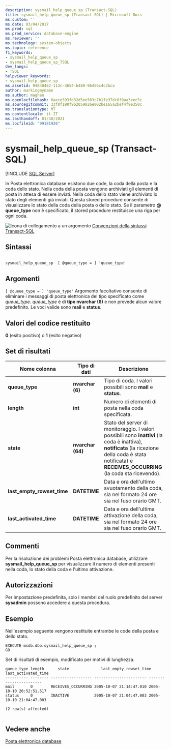 ```yaml
---
description: sysmail_help_queue_sp (Transact-SQL)
title: sysmail_help_queue_sp (Transact-SQL) | Microsoft Docs
ms.custom: ''
ms.date: 03/04/2017
ms.prod: sql
ms.prod_service: database-engine
ms.reviewer: ''
ms.technology: system-objects
ms.topic: reference
f1_keywords:
- sysmail_help_queue_sp
- sysmail_help_queue_sp_TSQL
dev_langs:
- TSQL
helpviewer_keywords:
- sysmail_help_queue_sp
ms.assetid: 94840482-112c-4654-b480-9b456c4c2bca
author: markingmyname
ms.author: maghan
ms.openlocfilehash: 6aece593fd32d5ee563c7b1fe37dc039aa3eec5c
ms.sourcegitcommit: 33f0f190f962059826e002be165a2bef4f9e350c
ms.translationtype: MT
ms.contentlocale: it-IT
ms.lasthandoff: 01/30/2021
ms.locfileid: "99181926"
---
```

# <a name="sysmail_help_queue_sp-transact-sql"></a>sysmail_help_queue_sp (Transact-SQL)
[!INCLUDE [SQL Server](../../includes/applies-to-version/sqlserver.md)]

  In Posta elettronica database esistono due code, la coda della posta e la coda dello stato. Nella coda della posta vengono archiviati gli elementi di posta in attesa di essere inviati. Nella coda dello stato viene archiviato lo stato degli elementi già inviati. Questa stored procedure consente di visualizzare lo stato della coda della posta o dello stato. Se il parametro **\@ queue_type** non è specificato, il stored procedure restituisce una riga per ogni coda.  
  
 ![Icona di collegamento a un argomento](../../database-engine/configure-windows/media/topic-link.gif "Icona di collegamento a un argomento") [Convenzioni della sintassi Transact-SQL](../../t-sql/language-elements/transact-sql-syntax-conventions-transact-sql.md)  
  
## <a name="syntax"></a>Sintassi  
  
```  
  
sysmail_help_queue_sp  [ @queue_type = ] 'queue_type'  
```  
  
## <a name="arguments"></a>Argomenti  
`[ @queue_type = ] 'queue_type'` Argomento facoltativo consente di eliminare i messaggi di posta elettronica del tipo specificato come *queue_type*. *queue_type* è di **tipo nvarchar (6)** e non prevede alcun valore predefinito. Le voci valide sono **mail** e **status**.  
  
## <a name="return-code-values"></a>Valori del codice restituito  
 **0** (esito positivo) o **1** (esito negativo)  
  
## <a name="result-set"></a>Set di risultati  
  
|Nome colonna|Tipo di dati|Descrizione|  
|-----------------|---------------|-----------------|  
|**queue_type**|**nvarchar (6)**|Tipo di coda. I valori possibili sono **mail** e **status**.|  
|**length**|**int**|Numero di elementi di posta nella coda specificata.|  
|**state**|**nvarchar (64)**|Stato del server di monitoraggio. I valori possibili sono **inattivi** (la coda è inattiva), **notificata** (la ricezione della coda è stata notificata) e **RECEIVES_OCCURRING** (la coda sta ricevendo).|  
|**last_empty_rowset_time**|**DATETIME**|Data e ora dell'ultimo svuotamento della coda, sia nel formato 24 ore sia nel fuso orario GMT.|  
|**last_activated_time**|**DATETIME**|Data e ora dell'ultima attivazione della coda, sia nel formato 24 ore sia nel fuso orario GMT.|  
  
## <a name="remarks"></a>Commenti  
 Per la risoluzione dei problemi Posta elettronica database, utilizzare **sysmail_help_queue_sp** per visualizzare il numero di elementi presenti nella coda, lo stato della coda e l'ultimo attivazione.  
  
## <a name="permissions"></a>Autorizzazioni  
 Per impostazione predefinita, solo i membri del ruolo predefinito del server **sysadmin** possono accedere a questa procedura.  
  
## <a name="examples"></a>Esempio  
 Nell'esempio seguente vengono restituite entrambe le code della posta e dello stato.  
  
```  
EXECUTE msdb.dbo.sysmail_help_queue_sp ;  
GO  
```  
  
 Set di risultati di esempio, modificato per motivi di lunghezza.  
  
```  
queue_type length      state              last_empty_rowset_time  last_activated_time  
---------- -------- ------------------ ----------------------- -----------------------  
mail       0        RECEIVES_OCCURRING 2005-10-07 21:14:47.010 2005-10-10 20:52:51.517  
status     0        INACTIVE           2005-10-07 21:04:47.003 2005-10-10 21:04:47.003  
  
(2 row(s) affected)  
  
```  
  
## <a name="see-also"></a>Vedere anche  
 [Posta elettronica database](../../relational-databases/database-mail/database-mail.md)  
  
  
